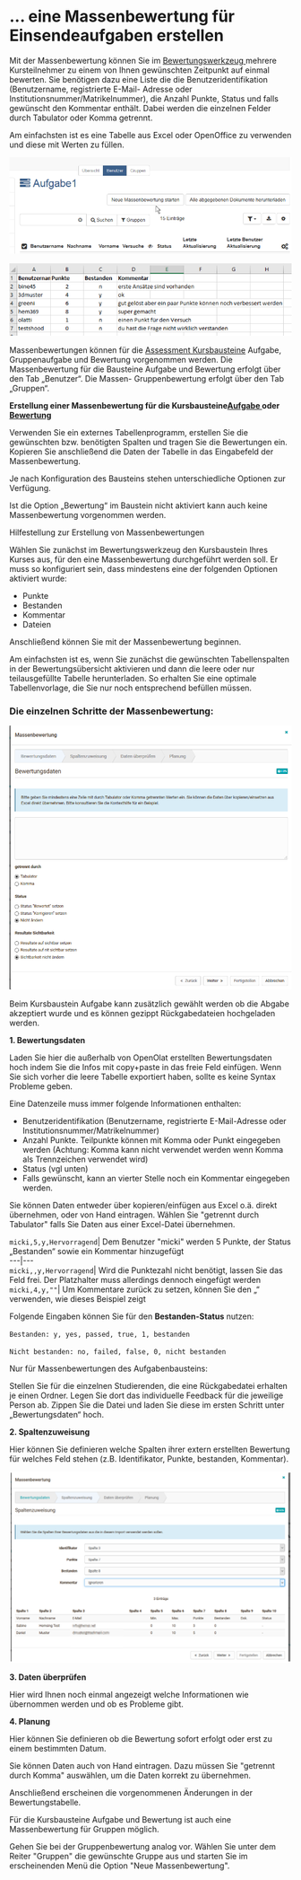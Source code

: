 # ... eine Massenbewertung für Einsendeaufgaben erstellen

Mit der Massenbewertung können Sie im [Bewertungswerkzeug
](../course_operation/Assessment_tool_-_overview.de.md)mehrere Kursteilnehmer zu
einem von Ihnen gewünschten Zeitpunkt auf einmal bewerten. Sie benötigen dazu
eine Liste die die Benutzeridentifikation (Benutzername, registrierte E-Mail-
Adresse oder Institutionsnummer/Matrikelnummer), die Anzahl Punkte, Status und
falls gewünscht den Kommentar enthält. Dabei werden die einzelnen Felder durch
Tabulator oder Komma getrennt.

Am einfachsten ist es eine Tabelle aus Excel oder OpenOffice zu verwenden und
diese mit Werten zu füllen.

![](assets/Massenbewertung.png)

![](assets/Tabelle_Massenbewertung.png)

Massenbewertungen können für die [Assessment
Kursbausteine](../course_elements/Assessment.de.md) Aufgabe,
Gruppenaufgabe und Bewertung vorgenommen werden. Die Massenbewertung für die
Bausteine Aufgabe und Bewertung erfolgt über den Tab „Benutzer“. Die Massen-
Gruppenbewertung erfolgt über den Tab „Gruppen“.

  

 **Erstellung einer Massenbewertung für die Kursbausteine[Aufgabe
](../course_operation/Assessing_tasks_and_group_tasks.de.md)oder
[Bewertung](../course_operation/Assessment_of_course_modules.de.md)**

Verwenden Sie ein externes Tabellenprogramm, erstellen Sie die gewünschten
bzw. benötigten Spalten und tragen Sie die Bewertungen ein. Kopieren Sie
anschließend die Daten der Tabelle in das Eingabefeld der Massenbewertung.

Je nach Konfiguration des Bausteins stehen unterschiedliche Optionen zur
Verfügung.

Ist die Option „Bewertung“ im Baustein nicht aktiviert kann auch keine
Massenbewertung vorgenommen werden.

Hilfestellung zur Erstellung von Massenbewertungen

Wählen Sie zunächst im Bewertungswerkzeug den Kursbaustein Ihres Kurses aus,
für den eine Massenbewertung durchgeführt werden soll. Er muss so konfiguriert
sein, dass mindestens eine der folgenden Optionen aktiviert wurde:

  * Punkte
  * Bestanden
  * Kommentar
  * Dateien

Anschließend können Sie mit der Massenbewertung beginnen.

Am einfachsten ist es, wenn Sie zunächst die gewünschten Tabellenspalten in
der Bewertungsübersicht aktivieren und dann die leere oder nur teilausgefüllte
Tabelle herunterladen. So erhalten Sie eine optimale Tabellenvorlage, die Sie
nur noch entsprechend befüllen müssen.

### Die einzelnen Schritte der Massenbewertung:

![](assets/Massenbewertung1a.png)

Beim Kursbaustein Aufgabe kann zusätzlich gewählt werden ob die Abgabe
akzeptiert wurde und es können gezippt Rückgabedateien hochgeladen werden.

  
**1\. Bewertungsdaten**

Laden Sie hier die außerhalb von OpenOlat erstellten Bewertungsdaten hoch
indem Sie die Infos mit copy+paste in das freie Feld einfügen. Wenn Sie sich
vorher die leere Tabelle exportiert haben, sollte es keine Syntax Probleme
geben.

Eine Datenzeile muss immer folgende Informationen enthalten:

  * Benutzeridentifikation (Benutzername, registrierte E-Mail-Adresse oder Institutionsnummer/Matrikelnummer)
  * Anzahl Punkte. Teilpunkte können mit Komma oder Punkt eingegeben werden (Achtung: Komma kann nicht verwendet werden wenn Komma als Trennzeichen verwendet wird)
  * Status (vgl unten)
  * Falls gewünscht, kann an vierter Stelle noch ein Kommentar eingegeben werden.

Sie können Daten entweder über kopieren/einfügen aus Excel o.ä. direkt
übernehmen, oder von Hand eintragen. Wählen Sie "getrennt durch Tabulator"
falls Sie Daten aus einer Excel-Datei übernehmen.

`micki,5,y,Hervorragend`| Dem Benutzer "micki" werden 5 Punkte, der Status
„Bestanden“ sowie ein Kommentar hinzugefügt  
---|---  
`micki,,y,Hervorragend`| Wird die Punktezahl nicht benötigt, lassen Sie das
Feld frei. Der Platzhalter muss allerdings dennoch eingefügt werden  
`micki,4,y,""`| Um Kommentare zurück zu setzen, können Sie den „“ verwenden,
wie dieses Beispiel zeigt  
  
Folgende Eingaben können Sie für den **Bestanden-Status** nutzen:

`Bestanden: y, yes, passed, true, 1, bestanden`

`Nicht bestanden: no, failed, false, 0, nicht bestanden`  
  

Nur für Massenbewertungen des Aufgabenbausteins:

Stellen Sie für die einzelnen Studierenden, die eine Rückgabedatei erhalten je
einen Ordner. Legen Sie dort das individuelle Feedback für die jeweilige
Person ab. Zippen Sie die Datei und laden Sie diese im ersten Schritt unter
„Bewertungsdaten“ hoch.

 **2\. Spaltenzuweisung**

Hier können Sie definieren welche Spalten ihrer extern erstellten Bewertung
für welches Feld stehen (z.B. Identifikator, Punkte, bestanden, Kommentar).

![](assets/Spaltenzuweisung.png)

**3\. Daten überprüfen**

Hier wird Ihnen noch einmal angezeigt welche Informationen wie übernommen
werden und ob es Probleme gibt.

 **4\. Planung**

Hier können Sie definieren ob die Bewertung sofort erfolgt oder erst zu einem
bestimmten Datum.

Sie können Daten auch von Hand eintragen. Dazu müssen Sie "getrennt durch
Komma" auswählen, um die Daten korrekt zu übernehmen.

Anschließend erscheinen die vorgenommenen Änderungen in der Bewertungstabelle.

  

Für die Kursbausteine Aufgabe und Bewertung ist auch eine Massenbewertung für
Gruppen möglich.

Gehen Sie bei der Gruppenbewertung analog vor. Wählen Sie unter dem Reiter
"Gruppen" die gewünschte Gruppe aus und starten Sie im erscheinenden Menü die
Option "Neue Massenbewertung".

  